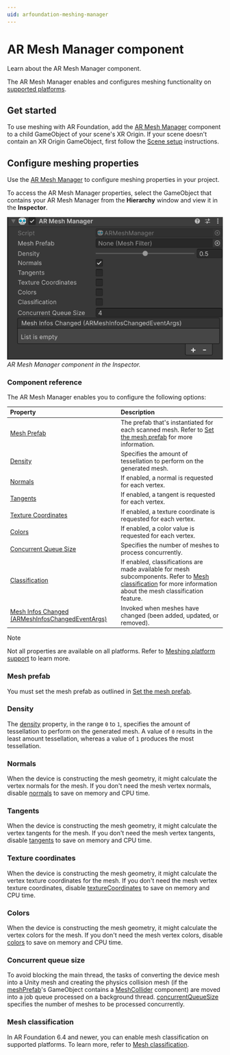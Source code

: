 ```yaml
---
uid: arfoundation-meshing-manager
---
```

# AR Mesh Manager component

Learn about the AR Mesh Manager component.

The AR Mesh Manager enables and configures meshing functionality on [supported platforms](xref:arfoundation-meshing-platform-support).

## Get started

To use meshing with AR Foundation, add the [AR Mesh Manager](xref:arfoundation-meshing-manager) component to a child GameObject of your scene's XR Origin. If your scene doesn't contain an XR Origin GameObject, first follow the [Scene setup](xref:arfoundation-scene-setup) instructions.

<a id="configure-properties"></a>

## Configure meshing properties

Use the [AR Mesh Manager](xref:arfoundation-meshing-manager) to configure meshing properties in your project.

To access the AR Mesh Manager properties, select the GameObject that contains your AR Mesh Manager from the **Hierarchy** window and view it in the **Inspector**.

![AR Mesh Manager component](../../images/arfoundation-mesh-manager.png)<br/>*AR Mesh Manager component in the Inspector.*

### Component reference

The AR Mesh Manager enables you to configure the following options:

| **Property** | **Description** |
| :---------- | :-------------- |
| [Mesh Prefab](xref:UnityEngine.XR.ARFoundation.ARMeshManager.meshPrefab) | The prefab that's instantiated for each scanned mesh. Refer to [Set the mesh prefab](xref:arfoundation-meshing-prefab) for more information. |
| [Density](xref:UnityEngine.XR.ARFoundation.ARMeshManager.density) | Specifies the amount of tessellation to perform on the generated mesh. |
| [Normals](xref:UnityEngine.XR.ARFoundation.ARMeshManager.normals) |  If enabled, a normal is requested for each vertex. |
| [Tangents](xref:UnityEngine.XR.ARFoundation.ARMeshManager.tangents) | If enabled, a tangent is requested for each vertex. |
| [Texture Coordinates](xref:UnityEngine.XR.ARFoundation.ARMeshManager.textureCoordinates)  | If enabled, a texture coordinate is requested for each vertex. |
| [Colors](xref:UnityEngine.XR.ARFoundation.ARMeshManager.colors) |  If enabled, a color value is requested for each vertex. |
| [Concurrent Queue Size](xref:UnityEngine.XR.ARFoundation.ARMeshManager.concurrentQueueSize) | Specifies the number of meshes to process concurrently. |
| [Classification](xref:UnityEngine.XR.ARFoundation.ARMeshManager.submeshClassificationEnabled) | If enabled, classifications are made available for mesh subcomponents. Refer to [Mesh classification](xref:arfoundation-meshing-classification) for more information about the mesh classification feature. |
| [Mesh Infos Changed (ARMeshInfosChangedEventArgs)](xref:UnityEngine.XR.ARFoundation.ARMeshManager.meshInfosChanged) | Invoked when meshes have changed (been added, updated, or removed). |

> [!NOTE]
> Not all properties are available on all platforms. Refer to [Meshing platform support](xref:arfoundation-meshing-platform-support) to learn more.

### Mesh prefab

You must set the mesh prefab as outlined in [Set the mesh prefab](xref:arfoundation-meshing-prefab#set-prefab).

### Density

The [density](xref:UnityEngine.XR.ARFoundation.ARMeshManager.density) property, in the range `0` to `1`, specifies the amount of tessellation to perform on the generated mesh. A value of `0` results in the least amount tessellation, whereas a value of `1` produces the most tessellation.

### Normals

When the device is constructing the mesh geometry, it might calculate the vertex normals for the mesh. If you don't need the mesh vertex normals, disable [normals](xref:UnityEngine.XR.ARFoundation.ARMeshManager.normals) to save on memory and CPU time.

### Tangents

When the device is constructing the mesh geometry, it might calculate the vertex tangents for the mesh. If you don't need the mesh vertex tangents, disable [tangents](xref:UnityEngine.XR.ARFoundation.ARMeshManager.tangents) to save on memory and CPU time.

### Texture coordinates

When the device is constructing the mesh geometry, it might calculate the vertex texture coordinates for the mesh. If you don't need the mesh vertex texture coordinates, disable [textureCoordinates](xref:UnityEngine.XR.ARFoundation.ARMeshManager.textureCoordinates) to save on memory and CPU time.

### Colors

When the device is constructing the mesh geometry, it might calculate the vertex colors for the mesh. If you don't need the mesh vertex colors, disable [colors](xref:UnityEngine.XR.ARFoundation.ARMeshManager.colors) to save on memory and CPU time.

### Concurrent queue size

To avoid blocking the main thread, the tasks of converting the device mesh into a Unity mesh and creating the physics collision mesh (if the [meshPrefab](xref:UnityEngine.XR.ARFoundation.ARMeshManager.meshPrefab)'s GameObject contains a [MeshCollider](xref:UnityEngine.MeshCollider) component) are moved into a job queue processed on a background thread. [concurrentQueueSize](xref:UnityEngine.XR.ARFoundation.ARMeshManager.concurrentQueueSize) specifies the number of meshes to be processed concurrently.

### Mesh classification

In AR Foundation 6.4 and newer, you can enable mesh classification on supported platforms. To learn more, refer to [Mesh classification](xref:arfoundation-meshing-classification).

